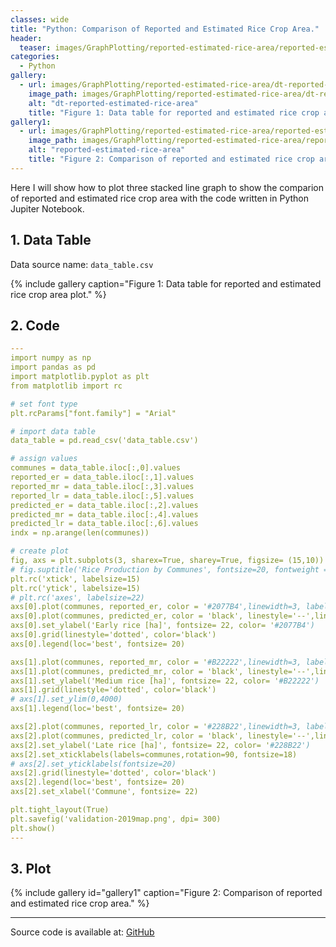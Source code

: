 ```yaml
---
classes: wide
title: "Python: Comparison of Reported and Estimated Rice Crop Area."
header:
  teaser: images/GraphPlotting/reported-estimated-rice-area/reported-estimated-rice-area.jpg
categories:
  - Python
gallery:
  - url: images/GraphPlotting/reported-estimated-rice-area/dt-reported-estimated-rice-area.png
    image_path: images/GraphPlotting/reported-estimated-rice-area/dt-reported-estimated-rice-area.png
    alt: "dt-reported-estimated-rice-area"
    title: "Figure 1: Data table for reported and estimated rice crop area plot."
gallery1:
  - url: images/GraphPlotting/reported-estimated-rice-area/reported-estimated-rice-area.jpg
    image_path: images/GraphPlotting/reported-estimated-rice-area/reported-estimated-rice-area.jpg
    alt: "reported-estimated-rice-area"
    title: "Figure 2: Comparison of reported and estimated rice crop area."
---
```


Here I will show how to plot three stacked line graph to show the comparion of reported and estimated rice crop area with the code written in Python Jupiter Notebook.

## 1. Data Table

Data source name: `data_table.csv`

{% include gallery caption="Figure 1: Data table for reported and estimated rice crop area plot." %}

## 2. Code

```yaml
---
import numpy as np
import pandas as pd
import matplotlib.pyplot as plt
from matplotlib import rc

# set font type
plt.rcParams["font.family"] = "Arial"

# import data table
data_table = pd.read_csv('data_table.csv')

# assign values
communes = data_table.iloc[:,0].values
reported_er = data_table.iloc[:,1].values
reported_mr = data_table.iloc[:,3].values
reported_lr = data_table.iloc[:,5].values
predicted_er = data_table.iloc[:,2].values
predicted_mr = data_table.iloc[:,4].values
predicted_lr = data_table.iloc[:,6].values
indx = np.arange(len(communes))

# create plot
fig, axs = plt.subplots(3, sharex=True, sharey=True, figsize= (15,10))
# fig.suptitle('Rice Production by Communes', fontsize=20, fontweight = 'bold')
plt.rc('xtick', labelsize=15)
plt.rc('ytick', labelsize=15)
# plt.rc('axes', labelsize=22)
axs[0].plot(communes, reported_er, color = '#2077B4',linewidth=3, label='Reported rice crop area')
axs[0].plot(communes, predicted_er, color = 'black', linestyle='--',linewidth=3, label='Estimated rice crop area')
axs[0].set_ylabel('Early rice [ha]', fontsize= 22, color= '#2077B4')
axs[0].grid(linestyle='dotted', color='black')
axs[0].legend(loc='best', fontsize= 20)

axs[1].plot(communes, reported_mr, color = '#B22222',linewidth=3, label='Reported rice crop area')
axs[1].plot(communes, predicted_mr, color = 'black', linestyle='--',linewidth=3, label='Estimated rice crop area')
axs[1].set_ylabel('Medium rice [ha]', fontsize= 22, color= '#B22222')
axs[1].grid(linestyle='dotted', color='black')
# axs[1].set_ylim(0,4000)
axs[1].legend(loc='best', fontsize= 20)

axs[2].plot(communes, reported_lr, color = '#228B22',linewidth=3, label='Reported rice crop area')
axs[2].plot(communes, predicted_lr, color = 'black', linestyle='--',linewidth=3, label='Estimated rice crop area')
axs[2].set_ylabel('Late rice [ha]', fontsize= 22, color= '#228B22')
axs[2].set_xticklabels(labels=communes,rotation=90, fontsize=18)
# axs[2].set_yticklabels(fontsize=20)
axs[2].grid(linestyle='dotted', color='black')
axs[2].legend(loc='best', fontsize= 20)
axs[2].set_xlabel('Commune', fontsize= 22)

plt.tight_layout(True)
plt.savefig('validation-2019map.png', dpi= 300)
plt.show()
---
```

## 3. Plot

{% include gallery id="gallery1" caption="Figure 2: Comparison of reported and estimated rice crop area." %}

-----

Source code is available at: [GitHub](https://github.com/menvuthy/Code_Collection.git)